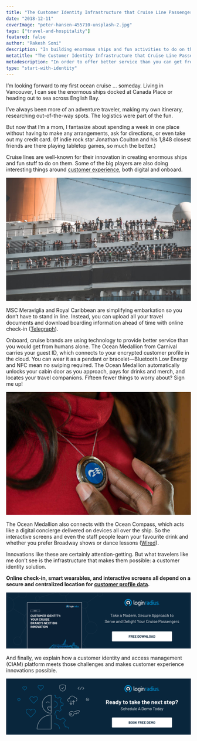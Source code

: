 ```yaml
---
title: "The Customer Identity Infrastructure that Cruise Line Passengers Don’t See"
date: "2018-12-11"
coverImage: "peter-hansen-455710-unsplash-2.jpg"
tags: ["travel-and-hospitality"]
featured: false
author: "Rakesh Soni"
description: "In building enormous ships and fun activities to do on them, cruise lines are well-known for their creativity. Some of the major players, both interactive and onboard, are also doing fascinating stuff around customer service."
metatitle: "The Customer Identity Infrastructure that Cruise Line Passengers Don't See | LoginRadius"
metadescription: "In order to offer better service than you can get from human beings alone, cruise brands use technology. Check out this blog to learn more."
type: "start-with-identity"
---
```


I’m looking forward to my first ocean cruise … someday. Living in Vancouver, I can see the enormous ships docked at Canada Place or heading out to sea across English Bay.

I’ve always been more of an adventure traveler, making my own itinerary, researching out-of-the-way spots. The logistics were part of the fun.

But now that I’m a mom, I fantasize about spending a week in one place without having to make any arrangements, ask for directions, or even take out my credit card. (If indie rock star Jonathan Coulton and his 1,848 closest friends are there playing tabletop games, so much the better.)

Cruise lines are well-known for their innovation in creating enormous ships and fun stuff to do on them. Some of the big players are also doing interesting things around [customer experience](https://www.loginradius.com/resource/customer-identity-your-cruise-brands-next-big-innovation/), both digital and onboard.

![](leonardo-yip-551140-unsplash-1024x683.jpg)

MSC Meraviglia and Royal Caribbean are simplifying embarkation so you don’t have to stand in line. Instead, you can upload all your travel documents and download boarding information ahead of time with online check-in ([Telegraph](https://www.telegraph.co.uk/travel/cruises/articles/cruise-ship-technology-innovation/)).

Onboard, cruise brands are using technology to provide better service than you would get from humans alone. The Ocean Medallion from Carnival carries your guest ID, which connects to your encrypted customer profile in the cloud. You can wear it as a pendant or bracelet—Bluetooth Low Energy and NFC mean no swiping required. The Ocean Medallion automatically unlocks your cabin door as you approach, pays for drinks and merch, and locates your travel companions. Fifteen fewer things to worry about? Sign me up!

![](Ocean-Medallion-Pendant-1.jpg)

The Ocean Medallion also connects with the Ocean Compass, which acts like a digital concierge delivered on devices all over the ship. So the interactive screens and even the staff people learn your favourite drink and whether you prefer Broadway shows or dance lessons ([Wired](https://www.wired.com/2017/01/carnival-ocean-medallion-wearable/)).

Innovations like these are certainly attention-getting. But what travelers like me don’t see is the infrastructure that makes them possible: a customer identity solution.

**Online check-in, smart wearables, and interactive screens all depend on a secure and centralized location for [customer profile data](https://www.loginradius.com/customer-profiling/).**

[![cruise-brand](cruise-brand.png)](https://www.loginradius.com/resource/customer-identity-your-cruise-brands-next-big-innovation/)

And finally, we explain how a customer identity and access management (CIAM) platform meets those challenges and makes customer experience innovations possible.

[![Book-a-free-demo-request](Book-a-free-demo-request.png)](https://www.loginradius.com/book-a-demo/)
